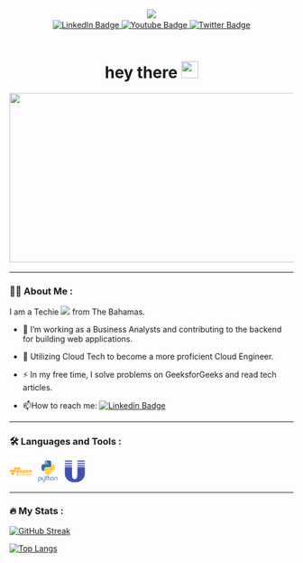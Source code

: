 <div id="header" align="center">
  <img src="https://tenor.com/view/typing-code-linux-computer-elliot-alderson-gif-10667985" width="100"/>
</div>


<div id="badges" align="center">
  <a href="your-linkedin-URL">
    <img src="https://img.shields.io/badge/LinkedIn-blue?style=for-the-badge&logo=linkedin&logoColor=white" alt="LinkedIn Badge"/>
  </a>
  <a href="your-youtube-URL">
    <img src="https://img.shields.io/badge/YouTube-red?style=for-the-badge&logo=youtube&logoColor=white" alt="Youtube Badge"/>
  </a>
  <a href="your-twitter-URL">
    <img src="https://img.shields.io/badge/Twitter-blue?style=for-the-badge&logo=twitter&logoColor=white" alt="Twitter Badge"/>
  </a>
</div>

<div align="center">
<img src="https://komarev.com/ghpvc/?username=marlostanfield&style=flat-square&color=blue" alt=""/>
</div>

<div align="center">
<h1>
  hey there
  <img src="https://media.giphy.com/media/hvRJCLFzcasrR4ia7z/giphy.gif" height="30px" width="30px"/>
</h1>
</div>

<div align="center">
  <img src="https://media.giphy.com/media/dWesBcTLavkZuG35MI/giphy.gif" width="600" height="300"/>
</div>

---

### :man_technologist: About Me :
I am a Techie <img src="https://media.giphy.com/media/WUlplcMpOCEmTGBtBW/giphy.gif" width="30"> from The Bahamas.

- :telescope: I’m working as a Business Analysts and contributing to the backend for building web applications.

- :seedling: Utilizing Cloud Tech to become a more proficient Cloud Engineer.

- :zap: In my free time, I solve problems on GeeksforGeeks and read tech articles.

- :mailbox:How to reach me: [![Linkedin Badge](https://img.shields.io/badge/LinkedIn-blue?style=for-the-badge&logo=linkedin&logoColor=white)](https://www.linkedin.com/in/dana-bethel-890450a6/)

---

### :hammer_and_wrench: Languages and Tools :
<div>
   <img src="https://github.com/devicons/devicon/blob/master/icons/amazonwebservices/amazonwebservices-plain-wordmark.svg" title="AWS" alt="AWS" width="40" height="40"/>&nbsp;
   <img src="https://github.com/devicons/devicon/blob/master/icons/python/python-original-wordmark.svg" title="Python" alt="Python" width="40" height="40"/>&nbsp;
  <img src="https://github.com/devicons/devicon/blob/master/icons/unix/unix-original.svg" title="Unix" alt="Unix" width="40" height="40"/>&nbsp;
</div>

---

### :fire: My Stats :
[![GitHub Streak](http://github-readme-streak-stats.herokuapp.com?user=marlostanfield&theme=dark&background=000000)](https://git.io/streak-stats)


[![Top Langs](https://github-readme-stats.vercel.app/api/top-langs/?username=marlostanfield&layout=compact&theme=vision-friendly-dark)](https://github.com/anuraghazra/github-readme-stats)
